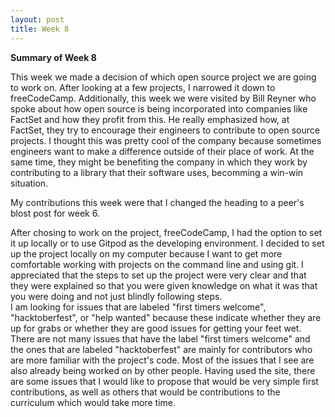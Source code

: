 ```yaml
---
layout: post
title: Week 8
---
```


**Summary of Week 8**

This week we made a decision of which open source project we are going to work on. After looking at a few projects, I narrowed it down to freeCodeCamp. Additionally, this week we were visited by Bill Reyner who spoke about how open source is being incorporated into companies like FactSet and how they profit from this. He really emphasized how, at FactSet, they try to encourage their engineers to contribute to open source projects. I thought this was pretty cool of the company because sometimes engineers want to make a difference outside of their place of work. At the same time, they might be benefiting the company in which they work by contributing to a library that their software uses, becomming a win-win situation. 

My contributions this week were that I changed the heading to a peer's blost post for week 6.

After chosing to work on the project, freeCodeCamp, I had the option to set it up locally or to use Gitpod as the developing environment. I decided to set up the project locally on my computer because I want to get more comfortable working with projects on the command line and using git. I appreciated that the steps to set up the project were very clear and that they were explained so that you were given knowledge on what it was that you were doing and not just blindly following steps.  
I am looking for issues that are labeled "first timers welcome", "hacktoberfest", or "help wanted" because these indicate whether they are up for grabs or whether they are good issues for getting your feet wet. There are not many issues that have the label "first timers welcome" and the ones that are labeled "hacktoberfest" are mainly for contributors who are more familiar with the project's code. Most of the issues that I see are also already being worked on by other people. Having used the site, there are some issues that I would like to propose that would be very simple first contributions, as well as others that would be contributions to the curriculum which would take more time.
